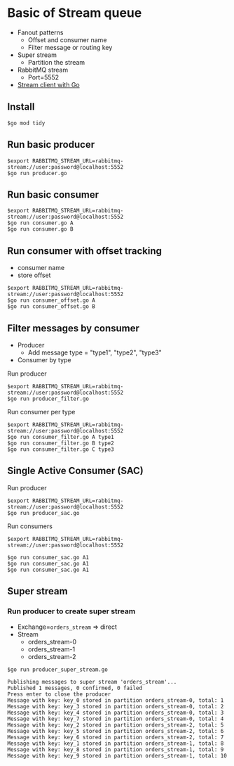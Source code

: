# Basic of Stream queue
* Fanout patterns
  * Offset and consumer name
  * Filter message or routing key
* Super stream
  * Partition the stream
* RabbitMQ stream
  * Port=5552
* [Stream client with Go](https://github.com/rabbitmq/rabbitmq-stream-go-client)


## Install
```
$go mod tidy
```

## Run basic producer
```
$export RABBITMQ_STREAM_URL=rabbitmq-stream://user:password@localhost:5552
$go run producer.go 
```

## Run basic consumer
```
$export RABBITMQ_STREAM_URL=rabbitmq-stream://user:password@localhost:5552
$go run consumer.go A
$go run consumer.go B
```

## Run consumer with offset tracking
* consumer name
* store offset
```
$export RABBITMQ_STREAM_URL=rabbitmq-stream://user:password@localhost:5552
$go run consumer_offset.go A
$go run consumer_offset.go B
```

## Filter messages by consumer
* Producer
  * Add message type = "type1", "type2", "type3"
* Consumer by type

Run producer
```
$export RABBITMQ_STREAM_URL=rabbitmq-stream://user:password@localhost:5552
$go run producer_filter.go 
```

Run consumer per type
```
$export RABBITMQ_STREAM_URL=rabbitmq-stream://user:password@localhost:5552
$go run consumer_filter.go A type1
$go run consumer_filter.go B type2
$go run consumer_filter.go C type3
```

## Single Active Consumer (SAC)

Run producer
```
$export RABBITMQ_STREAM_URL=rabbitmq-stream://user:password@localhost:5552
$go run producer_sac.go
```

Run consumers
```
$export RABBITMQ_STREAM_URL=rabbitmq-stream://user:password@localhost:5552

$go run consumer_sac.go A1
$go run consumer_sac.go A1
$go run consumer_sac.go A1
```

## Super stream

### Run producer to create super stream
* Exchange=`orders_stream` => direct
* Stream
  * orders_stream-0
  * orders_stream-1
  * orders_stream-2

```
$go run producer_super_stream.go

Publishing messages to super stream 'orders_stream'...
Published 1 messages, 0 confirmed, 0 failed
Press enter to close the producer
Message with key: key_0 stored in partition orders_stream-0, total: 1
Message with key: key_3 stored in partition orders_stream-0, total: 2
Message with key: key_4 stored in partition orders_stream-0, total: 3
Message with key: key_7 stored in partition orders_stream-0, total: 4
Message with key: key_2 stored in partition orders_stream-2, total: 5
Message with key: key_5 stored in partition orders_stream-2, total: 6
Message with key: key_6 stored in partition orders_stream-2, total: 7
Message with key: key_1 stored in partition orders_stream-1, total: 8
Message with key: key_8 stored in partition orders_stream-1, total: 9
Message with key: key_9 stored in partition orders_stream-1, total: 10
```

